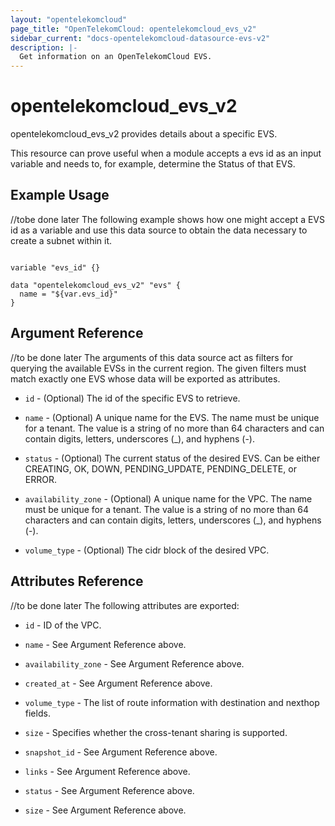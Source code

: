 ```yaml
---
layout: "opentelekomcloud"
page_title: "OpenTelekomCloud: opentelekomcloud_evs_v2"
sidebar_current: "docs-opentelekomcloud-datasource-evs-v2"
description: |-
  Get information on an OpenTelekomCloud EVS.
---
```


# opentelekomcloud_evs_v2

opentelekomcloud_evs_v2 provides details about a specific EVS.

This resource can prove useful when a module accepts a evs id as an input variable and needs to, for example, determine the Status of that EVS.

## Example Usage
//tobe done later
The following example shows how one might accept a EVS id as a variable and use this data source to obtain the data necessary to create a subnet within it.

```hcl

variable "evs_id" {}

data "opentelekomcloud_evs_v2" "evs" {
  name = "${var.evs_id}"
}

```

## Argument Reference
//to be done later
The arguments of this data source act as filters for querying the available EVSs in the current region. The given filters must match exactly one EVS whose data will be exported as attributes.

* `id` - (Optional) The id of the specific EVS to retrieve.

* `name` - (Optional)  A unique name for the EVS. The name must be unique for a tenant. The value is a string of no more than 64 characters and can contain digits, letters, underscores (_), and hyphens (-).

* `status` - (Optional) The current status of the desired EVS. Can be either CREATING, OK, DOWN, PENDING_UPDATE, PENDING_DELETE, or ERROR.

* `availability_zone` - (Optional) A unique name for the VPC. The name must be unique for a tenant. The value is a string of no more than 64 characters and can contain digits, letters, underscores (_), and hyphens (-).

* `volume_type` - (Optional) The cidr block of the desired VPC.



## Attributes Reference
//to be done later
The following attributes are exported:

* `id` - ID of the VPC.

* `name` -  See Argument Reference above.

* `availability_zone` - See Argument Reference above.

* `created_at` - See Argument Reference above.

* `volume_type` - The list of route information with destination and nexthop fields.

* `size` - Specifies whether the cross-tenant sharing is supported.

* `snapshot_id` - See Argument Reference above.

* `links` - See Argument Reference above.

* `status` - See Argument Reference above.

* `size` - See Argument Reference above.
